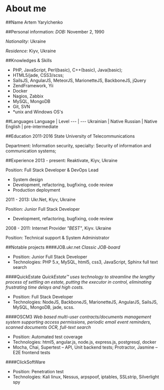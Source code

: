 # About me

##Name
Artem Yarylchenko

##Personal information:
*DOB:* November 2, 1990

*Nationality:* Ukraine

*Residence:* Kiyv, Ukraine

##Knowledges & Skills
- PHP, JavaScript, Perl(basic), C++(basic), Java(basic);
- HTML5/jade, CSS3/scss;
- SailsJS, AngularJS, MeteorJS, MarionetteJS, BackboneJS, jQuery
- ZendFramework, Yii
- Docker
- Nagios, Zabbix
- MySQL, MongoDB
- Git, SVN
- *unix and Windows OS's

##Languages
Language | Level
--- | ---
Ukrainian | Native
Russian | Native
English | pre-intermediate

##Education
2011-2016 State University of Telecommunications

Department: Information security, specialty:  Security of information and communication systems;

##Experience
2013 - present: Reaktivate, Kiyv, Ukraine

Position: Full Stack Developer & DevOps Lead

- System design
- Development, refactoring, bugfixing, code review
- Production deployment

2011 - 2013: Ukr.Net, Kiyv, Ukraine

Position: Junior Full Stack Developer

- Development, refactoring, bugfixing, code review

2008 - 2011: Internet Provider *"BEST"*, Kiyv. Ukraine

Position: Technical support & System Administrator


##Notable projects
####JOB.ukr.net
*Classic JOB-board*

- Position: Junior Full Stack Developer
- Technologies: PHP 5.x, MySQL, html5, css3, JavaScript, Sphinx full text search

####QuickEstate
*QuickEstate™ uses technology to streamline the lengthy process of settling an estate, putting the executor in control, eliminating frustrating time delays and high costs.*

- Position: Full Stack Developer
- Technologies: NodeJS, BackboneJS, MarionetteJS, AngularJS, SailsJS, MySQL, MongoDB, jade, scss.

####OSCM3
*Web based multi-user contracts/documents management system supporting access permissions, periodic email event reminders, scanned documents OCR, full-text search*

- Position: Automated test coverage
- Technologies: html5, angular.js, node.js, express.js, postgresql, docker
- Mocha, Chai, Supertest – API, Unit backend tests; Protractor, Jasmine – E2E frontend tests

####ClickSoftWare

- Position: Penetration test
- Technologies: Kali linux, Nessus, arpspoof, iptables, SSLstrip, Silverlight spy
